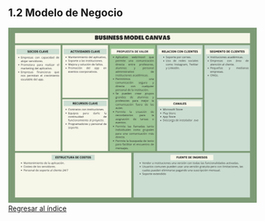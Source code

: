 ## 1.2 Modelo de Negocio
![Business Model Canvas](/PNGs/Canvas.png)
[Regresar al índice](../../README.md)